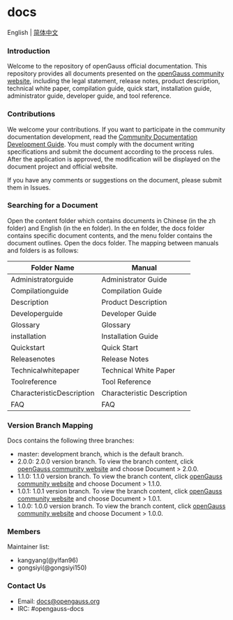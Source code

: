 # docs

English | [简体中文](./README.md)

### Introduction

Welcome to the repository of openGauss official documentation. This repository provides all documents presented on the [openGauss community website](https://opengauss.org/en/), including the legal statement, release notes, product description, technical white paper, compilation guide, quick start, installation guide, administrator guide, developer guide, and tool reference.

### Contributions

We welcome your contributions. If you want to participate in the community documentation development, read the [Community Documentation Development Guide](https://gitee.com/opengauss/docs/wikis/%E6%8B%89%E5%8F%96%E4%B8%AA%E4%BA%BA%E5%88%86%E6%94%AF?sort_id=2783599). You must comply with the document writing specifications and submit the document according to the process rules. After the application is approved, the modification will be displayed on the document project and official website.

If you have any comments or suggestions on the document, please submit them in Issues.

### Searching for a Document

Open the content folder which contains documents in Chinese (in the zh folder) and English (in the en folder). In the en folder, the docs folder contains specific document contents, and the menu folder contains the document outlines.
Open the docs folder. The mapping between manuals and folders is as follows:

| Folder Name              | Manual                    |
| -------------------------| --------------------------|
| Administratorguide       | Administrator Guide       |
| Compilationguide         | Compilation Guide         |
| Description              | Product Description       |
| Developerguide           | Developer Guide           |
| Glossary                 | Glossary                  |
| installation             | Installation Guide        |
| Quickstart               | Quick Start               |
| Releasenotes             | Release Notes             |
| Technicalwhitepaper      | Technical White Paper     |
| Toolreference            | Tool Reference            |
| CharacteristicDescription| Characteristic Description|
| FAQ                      | FAQ|

### Version Branch Mapping

Docs contains the following three branches:

- master: development branch, which is the default branch.
- 2.0.0: 2.0.0 version branch. To view the branch content, click [openGauss community website](https://opengauss.org/en/) and choose Document > 2.0.0.
- 1.1.0: 1.1.0 version branch. To view the branch content, click [openGauss community website](https://opengauss.org/en/) and choose Document > 1.1.0.
- 1.0.1: 1.0.1 version branch. To view the branch content, click [openGauss community website](https://opengauss.org/en/) and choose Document > 1.0.1.
- 1.0.0: 1.0.0 version branch. To view the branch content, click [openGauss community website](https://opengauss.org/en/) and choose Document > 1.0.0.

### Members

Maintainer list:

- kangyang(@ylfan96)
- gongsiyi(@gongsiyi150)

### Contact Us

- Email: [docs@opengauss.org](https://mailweb.opengauss.org/postorius/lists/docs.opengauss.org/)
- IRC: #opengauss-docs